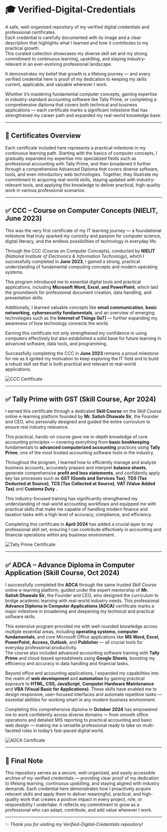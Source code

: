 # 🎓 Verified-Digital-Credentials

A safe, well-organized repository of my verified digital credentials and professional certificates.  
Each credential is carefully documented with its image and a clear description that highlights what I learned and how it contributes to my practical growth.  
This curated collection showcases my diverse skill set and my strong commitment to continuous learning, upskilling, and staying industry-relevant in an ever-evolving professional landscape.  

It demonstrates my belief that growth is a lifelong journey — and every verified credential here is proof of my dedication to keeping my skills current, applicable, and valuable wherever I work.  

Whether it’s mastering fundamental computer concepts, gaining expertise in industry-standard accounting software like Tally Prime, or completing a comprehensive diploma that covers both technical and business applications — each certificate marks a significant milestone that has strengthened my career path and expanded my real-world knowledge base.

---

## 📜 Certificates Overview

Each certificate included here represents a practical milestone in my continuous learning path. Starting with the basics of computer concepts, I gradually expanded my expertise into specialized fields such as professional accounting with Tally Prime, and then broadened it further through a comprehensive Advanced Diploma that covers diverse software, tools, and even introductory web technologies. Together, they illustrate my commitment to acquiring real-world skills, staying updated with industry-relevant tools, and applying this knowledge to deliver practical, high-quality work in various professional scenarios.

---

## ✅ CCC – Course on Computer Concepts (NIELIT, June 2023)

This was the very first certificate of my IT learning journey — a foundational milestone that truly sparked my curiosity and passion for computer science, digital literacy, and the endless possibilities of technology in everyday life.

Through the CCC (Course on Computer Concepts), conducted by **NIELIT** (*National Institute of Electronics & Information Technology*), which I successfully completed in **June 2023**, I gained a strong, practical understanding of fundamental computing concepts and modern operating systems.

This program introduced me to essential digital tools and practical applications, including **Microsoft Word, Excel, and PowerPoint**, which laid the groundwork for professional document creation, data handling, and presentation skills.

Additionally, I learned valuable concepts like **email communication**, **basic networking**, **cybersecurity fundamentals**, and an overview of emerging technologies such as the **Internet of Things (IoT)** — further expanding my awareness of how technology connects the world.

Earning this certificate not only strengthened my confidence in using computers effectively but also established a solid base for future learning in advanced software, data tools, and programming.

Successfully completing the CCC in **June 2023** remains a proud milestone for me as it ignited my motivation to keep exploring the IT field and to build a robust skill set that is both practical and relevant to real-world applications.

![CCC Certificate](CCC.png)

---

## ✅ Tally Prime with GST (Skill Course, Apr 2024)


I earned this certificate through a dedicated **Skill Course** on the *Skill Course* online e-learning platform founded by **Mr. Satish Dhawale Sir**, the Founder and CEO, who personally designed and guided the entire curriculum to ensure real industry relevance.

This practical, hands-on course gave me in-depth knowledge of core accounting principles — covering everything from **basic bookkeeping** fundamentals to **advanced computerized accounting** practices using **Tally Prime**, one of the most trusted accounting software tools in the industry.

Throughout the program, I learned how to efficiently manage and analyze business accounts, accurately prepare and interpret **balance sheets**, generate comprehensive **profit and loss statements**, and confidently apply key tax processes such as **GST (Goods and Services Tax)**, **TDS (Tax Deducted at Source)**, **TCS (Tax Collected at Source)**, **VAT (Value Added Tax)** and **Customs Duty** .

This industry-focused training has significantly strengthened my understanding of real-world accounting workflows and equipped me with practical skills that make me capable of handling modern finance and taxation tasks with a high level of accuracy, compliance, and efficiency.

Completing this certificate in **April 2024** has added a crucial layer to my professional skill set, ensuring I can contribute effectively in accounting and financial operations within any business environment.


![Tally Prime Certificate](Tally%20Prime.png)

---

## ✅ ADCA – Advance Diploma in Computer Application (Skill Course, Oct 2024)

I successfully completed the **ADCA** through the same trusted *Skill Course* online e-learning platform, guided under the expert mentorship of **Mr. Satish Dhawale Sir**, the Founder and CEO, who designed the curriculum to bridge academic learning with real-world industry needs.
This professional **Advance Diploma in Computer Applications (ADCA)** certificate marks a major milestone in broadening and deepening my technical and practical software skills.  

This extensive program provided me with well-rounded knowledge across multiple essential areas, including **operating systems, computer fundamentals**, and core Microsoft Office applications like **MS Word, Excel, PowerPoint, Access, Outlook**, and **Publisher** — all crucial tools for everyday professional productivity.  
The course also included advanced accounting software training with **Tally Prime** and cloud-based spreadsheets using **Google Sheets**, boosting my efficiency and accuracy in data handling and financial tasks.

Beyond office and accounting applications, I expanded my capabilities into the realm of **web development** and **automation** by gaining practical exposure to **HTML, CSS, JavaScript**, **Computer Hardware Maintenance** and **VBA (Visual Basic for Applications)**. These skills have enabled me to design responsive, user-focused interfaces and automate repetitive tasks — essential abilities for working smart in any modern business environment.

Completing this comprehensive diploma in **October 2024** has empowered me to work confidently across diverse domains — from smooth office operations and detailed MIS reporting to practical accounting and basic web design — making me a versatile professional ready to take on multi-faceted roles in today’s fast-paced digital world.

![ADCA Certificate](ADCA.png)

---

## 📌 Final Note

This repository serves as a secure, well-organized, and easily accessible archive of my verified credentials — providing clear proof of my dedication to lifelong learning, continuous upskilling, and staying aligned with industry demands. Each credential here demonstrates how I proactively acquire relevant skills and apply them to deliver meaningful, practical, and high-quality work that creates a positive impact in every project, role, or responsibility I undertake. It reflects my commitment to grow as a professional who can adapt, contribute, and add value wherever I work.

---

✨ *Thank you for visiting my Verified-Digital-Credentials repository!*

